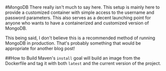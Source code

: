 #MongoDB
There really isn't much to say here.  This setup is mainly here to provide a customized container with simple access to the username and password parameters.  This also serves as a decent launching point for anyone who wants to have a containerized and customized version of MongoDB.

This being said, I don't believe this is a recommended method of running MongoDB in production.  That's probably something that would be appropriate for another blog post!

##How to Build
Maven's `install` goal will build an image from the Dockerfile and tag it with both `latest` and the current version of the project.